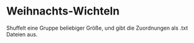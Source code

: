 # Weihnachts-Wichteln

Shuffelt eine Gruppe beliebiger Größe, und gibt die Zuordnungen als .txt Dateien aus.
